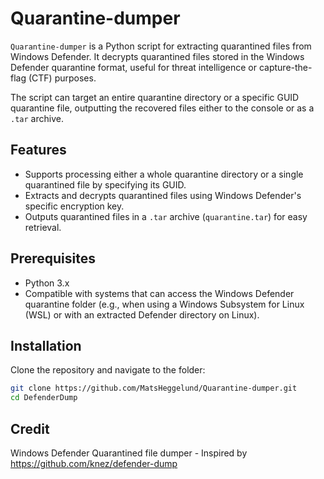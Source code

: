 # Quarantine-dumper

`Quarantine-dumper` is a Python script for extracting quarantined files from Windows Defender. It decrypts quarantined files stored in the Windows Defender quarantine format, useful for threat intelligence or capture-the-flag (CTF) purposes. 

The script can target an entire quarantine directory or a specific GUID quarantine file, outputting the recovered files either to the console or as a `.tar` archive.

## Features

- Supports processing either a whole quarantine directory or a single quarantined file by specifying its GUID.
- Extracts and decrypts quarantined files using Windows Defender's specific encryption key.
- Outputs quarantined files in a `.tar` archive (`quarantine.tar`) for easy retrieval.
  
## Prerequisites

- Python 3.x
- Compatible with systems that can access the Windows Defender quarantine folder (e.g., when using a Windows Subsystem for Linux (WSL) or with an extracted Defender directory on Linux).

## Installation

Clone the repository and navigate to the folder:

```bash
git clone https://github.com/MatsHeggelund/Quarantine-dumper.git
cd DefenderDump
```

## Credit

Windows Defender Quarantined file dumper - Inspired by https://github.com/knez/defender-dump
